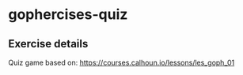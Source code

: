 # gophercises-quiz

## Exercise details

Quiz game based on: https://courses.calhoun.io/lessons/les_goph_01

